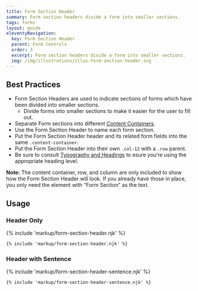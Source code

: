 ```yaml
---
title: Form Section Header
summary: Form section headers divide a form into smaller sections.
tags: forms
layout: guide
eleventyNavigation:
  key: Form Section Header
  parent: Form Controls
  order: 3
  excerpt: Form section headers divide a form into smaller sections.
  img: /img/illustrations/illus-form-section-header.svg
---
```


## Best Practices

- Form Section Headers are used to indicate sections of forms which have been divided into smaller sections.
  - Divide forms into smaller sections to make it easier for the user to fill out.
- Separate Form sections into different [Content Containers](/components/boxes/#content-container).
- Use the Form Section Header to name each form section.
- Put the Form Section Header header and its related form fields into the same `.content-container`.
- Put the Form Section Header into their own `.col-12` with a `.row` parent.
- Be sure to consult [Typography and Headings](/foundation/typography/#headings) to esure you’re using the appropriate heading level.

**Note:** The content container, row, and column are only included to show how the Form Section Header will look. If you already have those in place, you only need the element with “Form Section” as the text.

## Usage

### Header Only

{% include 'markup/form-section-header.njk' %}

```html
{% include 'markup/form-section-header.njk' %}
```

### Header with Sentence

{% include 'markup/form-section-header-sentence.njk' %}

```html
{% include 'markup/form-section-header-sentence.njk' %}
```
